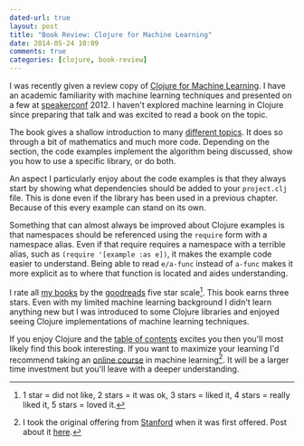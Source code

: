```yaml
---
dated-url: true
layout: post
title: "Book Review: Clojure for Machine Learning"
date: 2014-05-24 10:09
comments: true
categories: [clojure, book-review]
---
```


I was recently given a review copy of [Clojure for Machine Learning](http://www.packtpub.com/clojure-for-machine-learning/book).
I have an academic familiarity with machine learning techniques and presented on a few at [speakerconf](http://speakerconf.com/) 2012.
I haven't explored machine learning in Clojure since preparing that talk and was excited to read a book on the topic.

The book gives a shallow introduction to many [different topics](http://www.packtpub.com/clojure-for-machine-learning/book#chapter_0).
It does so through a bit of mathematics and much more code.
Depending on the section, the code examples implement the algorithm being discussed, show you how to use a specific library, or do both.

An aspect I particularly enjoy about the code examples is that they always start by showing what dependencies should be added to your `project.clj` file.
This is done even if the library has been used in a previous chapter.
Because of this every example can stand on its own.

Something that can almost always be improved about Clojure  examples is that namespaces should be referenced using the `require` form with a namespace alias.
Even if that require requires a namespace with a terrible alias, such as `(require '[example :as e])`, it makes the example code easier to understand.
Being able to read `e/a-func` instead of `a-func` makes it more explicit as to where that function is located and aides understanding. 

I rate all [my books](https://www.goodreads.com/user/show/3431614-jake-mccrary) by the [goodreads](http://goodreads.com/) five star scale[^1].
This book earns three stars.
Even with my limited machine learning background I didn't learn anything new but I was introduced to some Clojure libraries and enjoyed seeing Clojure implementations of machine learning techniques.

If you enjoy Clojure and the [table of contents](http://www.packtpub.com/clojure-for-machine-learning/book#chapter_0) excites you then you'll most likely find this book interesting.
If you want to maximize your learning I'd recommend taking an [online course](https://www.coursera.org/courses?search=machine%20learning) in machine learning[^2].
It will be a larger time investment but you'll leave with a deeper understanding.


[^1]: 1 star = did not like, 2 stars = it was ok, 3 stars = liked it, 4 stars = really liked it, 5 stars = loved it.
[^2]: I took the original offering from [Stanford](https://www.coursera.org/course/ml) when it was first offered. Post about it [here](http://jakemccrary.com/blog/2011/12/29/reflections-on-stanfords-online-class-experiment/).
